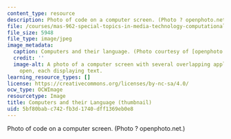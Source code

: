 ```yaml
---
content_type: resource
description: Photo of code on a computer screen. (Photo ? openphoto.net.)
file: /courses/mas-962-special-topics-in-media-technology-computational-semantics-fall-2002/5bf80babc742fb3d1740dff1369eb0e8_mas-962f02-th.jpg
file_size: 5948
file_type: image/jpeg
image_metadata:
  caption: Computers and their language. (Photo courtesy of [openphoto.net](http://openphoto.net/).)
  credit: ''
  image-alt: A photo of a computer screen with several overlapping application windows
    open, each displaying text.
learning_resource_types: []
license: https://creativecommons.org/licenses/by-nc-sa/4.0/
ocw_type: OCWImage
resourcetype: Image
title: Computers and their Language (thumbnail)
uid: 5bf80bab-c742-fb3d-1740-dff1369eb0e8
---
```

Photo of code on a computer screen. (Photo ? openphoto.net.)